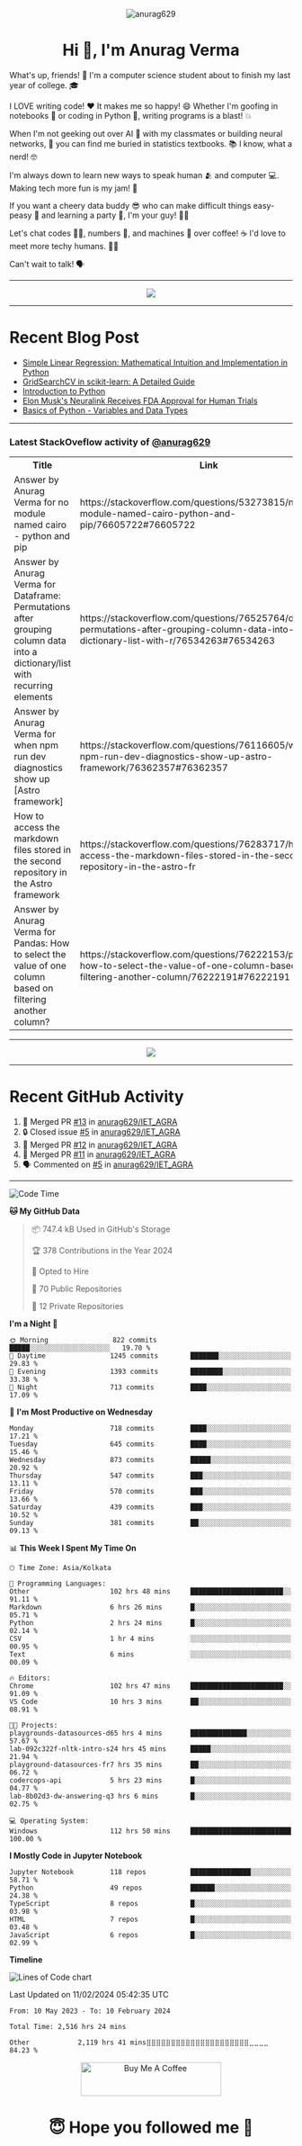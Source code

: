 

<p align="center"> <img src="https://komarev.com/ghpvc/?username=anurag629&label=Profile%20views&color=0e75b6&style=flat" alt="anurag629" /> </p>

<h1 align="center">Hi 👋, I'm Anurag Verma</h1>

What's up, friends! 👋 I'm a computer science student about to finish my last year of college. 🎓

I LOVE writing code! ❤️ It makes me so happy! 😄 Whether I'm goofing in notebooks 📓 or coding in Python 🐍, writing programs is a blast! 💥

When I'm not geeking out over AI 🤖 with my classmates or building neural networks, 🧠 you can find me buried in statistics textbooks. 📚 I know, what a nerd! 🤓

I'm always down to learn new ways to speak human 🫂 and computer 💻. Making tech more fun is my jam! 🍇

If you want a cheery data buddy 😎 who can make difficult things easy-peasy 🥝 and learning a party 🎉, I'm your guy! 🙋‍♂️

Let's chat codes 👨‍💻, numbers 🧮, and machines 🤖 over coffee! ☕ I'd love to meet more techy humans. 💁‍♂️

Can't wait to talk! 🗣️

---

<p align="center">
  <img src="https://spotify-github-profile.vercel.app/api/view.svg?uid=mwvywke3fo2gajpenodnmobfh&cover_image=true&theme=default&show_offline=false&background_color=121212&interchange=false&bar_color=53b14f&bar_color_cover=true">
</p>

---

# Recent Blog Post

<!-- BLOG-POST-LIST:START -->
- [Simple Linear Regression: Mathematical Intuition and Implementation in Python](https://codercops.tech/blog/machine-learning-algorithms/simple-linear-regression-mathematical-intuation)
- [GridSearchCV in scikit-learn: A Detailed Guide](https://codercops.tech/blog/gridsearchcv-in-scikit-learn-a-detailed-guide)
- [Introduction to Python](https://codercops.tech/blog/python-tutorial/introduction-to-python)
- [Elon Musk&#39;s Neuralink Receives FDA Approval for Human Trials](https://codercops.tech/blog/elon-musks-neuralink-receives-fda-approval-for-human-trials)
- [Basics of Python - Variables and Data Types](https://codercops.tech/blog/python-basics-of-python-variables-and-data-types)
<!-- BLOG-POST-LIST:END -->

---

### Latest StackOveflow activity of [@anurag629](https://github.com/anurag629)
<table>
  <tr><th>Title</th><th>Link</th></tr>
  <!-- STACKOVERFLOW:START --><tr><td>Answer by Anurag Verma for no module named cairo - python and pip</td><td>https://stackoverflow.com/questions/53273815/no-module-named-cairo-python-and-pip/76605722#76605722</td></tr><tr><td>Answer by Anurag Verma for Dataframe: Permutations after grouping column data into a dictionary/list with recurring elements</td><td>https://stackoverflow.com/questions/76525764/dataframe-permutations-after-grouping-column-data-into-a-dictionary-list-with-r/76534263#76534263</td></tr><tr><td>Answer by Anurag Verma for when npm run dev diagnostics show up [Astro framework]</td><td>https://stackoverflow.com/questions/76116605/when-npm-run-dev-diagnostics-show-up-astro-framework/76362357#76362357</td></tr><tr><td>How to access the markdown files stored in the second repository in the Astro framework</td><td>https://stackoverflow.com/questions/76283717/how-to-access-the-markdown-files-stored-in-the-second-repository-in-the-astro-fr</td></tr><tr><td>Answer by Anurag Verma for Pandas: How to select the value of one column based on filtering another column?</td><td>https://stackoverflow.com/questions/76222153/pandas-how-to-select-the-value-of-one-column-based-on-filtering-another-column/76222191#76222191</td></tr><!-- STACKOVERFLOW:END -->
</table>

---

<p align="center">
  <img alig src="https://github-profile-trophy.vercel.app/?username=anurag629&theme=onedark&column=-1" />
</p>

---

# Recent GitHub Activity
<!--START_SECTION:activity-->
1. 🎉 Merged PR [#13](https://github.com/anurag629/IET_AGRA/pull/13) in [anurag629/IET_AGRA](https://github.com/anurag629/IET_AGRA)
2. 🔒 Closed issue [#5](https://github.com/anurag629/IET_AGRA/issues/5) in [anurag629/IET_AGRA](https://github.com/anurag629/IET_AGRA)
3. 🎉 Merged PR [#12](https://github.com/anurag629/IET_AGRA/pull/12) in [anurag629/IET_AGRA](https://github.com/anurag629/IET_AGRA)
4. 🎉 Merged PR [#11](https://github.com/anurag629/IET_AGRA/pull/11) in [anurag629/IET_AGRA](https://github.com/anurag629/IET_AGRA)
5. 🗣 Commented on [#5](https://github.com/anurag629/IET_AGRA/issues/5#issuecomment-1854540580) in [anurag629/IET_AGRA](https://github.com/anurag629/IET_AGRA)
<!--END_SECTION:activity-->

---

<!--START_SECTION:waka-->
![Code Time](http://img.shields.io/badge/Code%20Time-2%2C526%20hrs%2024%20mins-blue)

**🐱 My GitHub Data** 

> 📦 747.4 kB Used in GitHub's Storage 
 > 
> 🏆 378 Contributions in the Year 2024
 > 
> 💼 Opted to Hire
 > 
> 📜 70 Public Repositories 
 > 
> 🔑 12 Private Repositories 
 > 
**I'm a Night 🦉** 

```text
🌞 Morning                822 commits         █████░░░░░░░░░░░░░░░░░░░░   19.70 % 
🌆 Daytime                1245 commits        ███████░░░░░░░░░░░░░░░░░░   29.83 % 
🌃 Evening                1393 commits        ████████░░░░░░░░░░░░░░░░░   33.38 % 
🌙 Night                  713 commits         ████░░░░░░░░░░░░░░░░░░░░░   17.09 % 
```
📅 **I'm Most Productive on Wednesday** 

```text
Monday                   718 commits         ████░░░░░░░░░░░░░░░░░░░░░   17.21 % 
Tuesday                  645 commits         ████░░░░░░░░░░░░░░░░░░░░░   15.46 % 
Wednesday                873 commits         █████░░░░░░░░░░░░░░░░░░░░   20.92 % 
Thursday                 547 commits         ███░░░░░░░░░░░░░░░░░░░░░░   13.11 % 
Friday                   570 commits         ███░░░░░░░░░░░░░░░░░░░░░░   13.66 % 
Saturday                 439 commits         ███░░░░░░░░░░░░░░░░░░░░░░   10.52 % 
Sunday                   381 commits         ██░░░░░░░░░░░░░░░░░░░░░░░   09.13 % 
```


📊 **This Week I Spent My Time On** 

```text
🕑︎ Time Zone: Asia/Kolkata

💬 Programming Languages: 
Other                    102 hrs 48 mins     ███████████████████████░░   91.11 % 
Markdown                 6 hrs 26 mins       █░░░░░░░░░░░░░░░░░░░░░░░░   05.71 % 
Python                   2 hrs 24 mins       █░░░░░░░░░░░░░░░░░░░░░░░░   02.14 % 
CSV                      1 hr 4 mins         ░░░░░░░░░░░░░░░░░░░░░░░░░   00.95 % 
Text                     6 mins              ░░░░░░░░░░░░░░░░░░░░░░░░░   00.09 % 

🔥 Editors: 
Chrome                   102 hrs 47 mins     ███████████████████████░░   91.09 % 
VS Code                  10 hrs 3 mins       ██░░░░░░░░░░░░░░░░░░░░░░░   08.91 % 

🐱‍💻 Projects: 
playgrounds-datasources-d65 hrs 4 mins       ██████████████░░░░░░░░░░░   57.67 % 
lab-092c322f-nltk-intro-s24 hrs 45 mins      █████░░░░░░░░░░░░░░░░░░░░   21.94 % 
playground-datasources-fr7 hrs 35 mins       ██░░░░░░░░░░░░░░░░░░░░░░░   06.72 % 
codercops-api            5 hrs 23 mins       █░░░░░░░░░░░░░░░░░░░░░░░░   04.77 % 
lab-8b02d3-dw-answering-q3 hrs 6 mins        █░░░░░░░░░░░░░░░░░░░░░░░░   02.75 % 

💻 Operating System: 
Windows                  112 hrs 50 mins     █████████████████████████   100.00 % 
```

**I Mostly Code in Jupyter Notebook** 

```text
Jupyter Notebook         118 repos           ███████████████░░░░░░░░░░   58.71 % 
Python                   49 repos            ██████░░░░░░░░░░░░░░░░░░░   24.38 % 
TypeScript               8 repos             █░░░░░░░░░░░░░░░░░░░░░░░░   03.98 % 
HTML                     7 repos             █░░░░░░░░░░░░░░░░░░░░░░░░   03.48 % 
JavaScript               6 repos             █░░░░░░░░░░░░░░░░░░░░░░░░   02.99 % 
```



**Timeline**

![Lines of Code chart](https://raw.githubusercontent.com/anurag629/anurag629/main/assets/bar_graph.png)


 Last Updated on 11/02/2024 05:42:35 UTC
<!--END_SECTION:waka-->

<!--START_SECTION:waka-simple-->

```text
From: 10 May 2023 - To: 10 February 2024

Total Time: 2,516 hrs 24 mins

Other            2,119 hrs 41 mins⣿⣿⣿⣿⣿⣿⣿⣿⣿⣿⣿⣿⣿⣿⣿⣿⣿⣿⣿⣿⣿⣀⣀⣀⣀   84.23 %
```

<!--END_SECTION:waka-simple-->

<p align="center"> 
<a href="https://www.buymeacoffee.com/anurag629" target="_blank"><img src="https://cdn.buymeacoffee.com/buttons/default-orange.png" alt="Buy Me A Coffee" height="60" width="250"></a>
</p>


<h1 align="center"> 😇 Hope you followed me 🥰  </h1>
